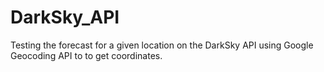 # DarkSky_API
Testing the forecast for a given location on the DarkSky API using Google Geocoding API to to get coordinates.
